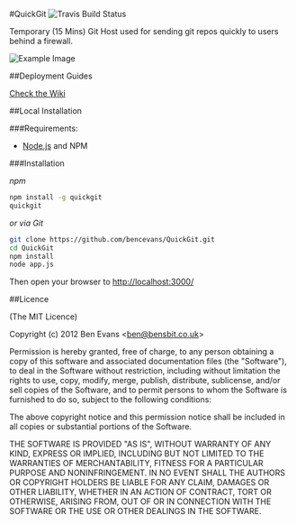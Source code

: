 #QuickGit ![Travis Build Status](https://secure.travis-ci.org/bencevans/QuickGit.png)

Temporary (15 Mins) Git Host used for sending git repos quickly to users behind a firewall.

![Example Image](http://cl.ly/image/35012d3G2N0f/Screen%20Shot%202012-10-06%20at%2012.41.04.png)

##Deployment Guides

[Check the Wiki](http://github.com/bencevans/QuickGit/wiki)

##Local Installation

###Requirements:

* [Node.js](http://nodejs.org) and NPM

###Installation

*npm*

```bash
npm install -g quickgit
quickgit
```

*or via Git*

```bash
git clone https://github.com/bencevans/QuickGit.git
cd QuickGit
npm install
node app.js
```

Then open your browser to [http://localhost:3000/](http://localhost:3000/)


##Licence

(The MIT Licence)

Copyright (c) 2012 Ben Evans &lt;ben@bensbit.co.uk&gt;

Permission is hereby granted, free of charge, to any person obtaining a copy of this software and associated documentation files (the "Software"), to deal in the Software without restriction, including without limitation the rights to use, copy, modify, merge, publish, distribute, sublicense, and/or sell copies of the Software, and to permit persons to whom the Software is furnished to do so, subject to the following conditions:

The above copyright notice and this permission notice shall be included in all copies or substantial portions of the Software.

THE SOFTWARE IS PROVIDED "AS IS", WITHOUT WARRANTY OF ANY KIND, EXPRESS OR IMPLIED, INCLUDING BUT NOT LIMITED TO THE WARRANTIES OF MERCHANTABILITY, FITNESS FOR A PARTICULAR PURPOSE AND NONINFRINGEMENT. IN NO EVENT SHALL THE AUTHORS OR COPYRIGHT HOLDERS BE LIABLE FOR ANY CLAIM, DAMAGES OR OTHER LIABILITY, WHETHER IN AN ACTION OF CONTRACT, TORT OR OTHERWISE, ARISING FROM, OUT OF OR IN CONNECTION WITH THE SOFTWARE OR THE USE OR OTHER DEALINGS IN THE SOFTWARE.
